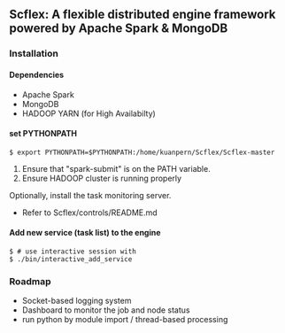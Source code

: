 ## Scflex: A flexible distributed engine framework powered by Apache Spark & MongoDB


### Installation
#### Dependencies
 - Apache Spark
 - MongoDB
 - HADOOP YARN (for High Availabilty)

#### set PYTHONPATH
```
$ export PYTHONPATH=$PYTHONPATH:/home/kuanpern/Scflex/Scflex-master
```

1. Ensure that "spark-submit" is on the PATH variable.
2. Ensure HADOOP cluster is running properly

Optionally, install the task monitoring server.
 - Refer to Scflex/controls/README.md

#### Add new service (task list) to the engine
```
$ # use interactive session with
$ ./bin/interactive_add_service
```

### Roadmap
 - Socket-based logging system
 - Dashboard to monitor the job and node status 
 - run python by module import / thread-based processing
